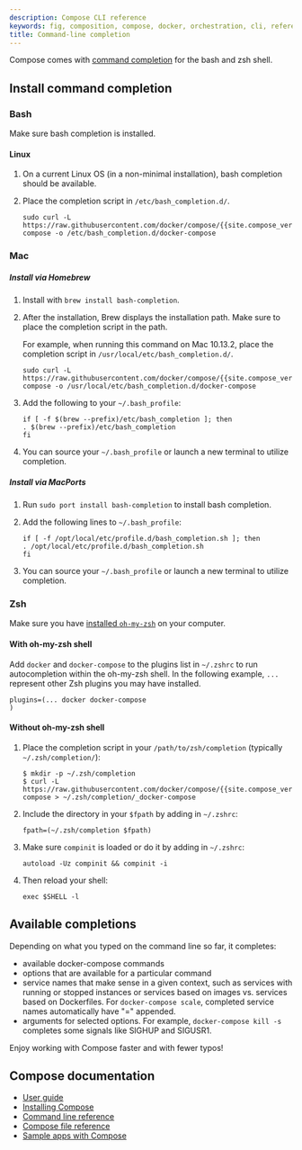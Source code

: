 ```yaml
---
description: Compose CLI reference
keywords: fig, composition, compose, docker, orchestration, cli, reference
title: Command-line completion
---
```


Compose comes with [command completion](https://en.wikipedia.org/wiki/Command-line_completion)
for the bash and zsh shell.

## Install command completion

### Bash

Make sure bash completion is installed.

#### Linux

1. On a current Linux OS (in a non-minimal installation), bash completion should be
available.

2. Place the completion script in `/etc/bash_completion.d/`.

    ```shell
    sudo curl -L https://raw.githubusercontent.com/docker/compose/{{site.compose_version}}/contrib/completion/bash/docker-compose -o /etc/bash_completion.d/docker-compose
    ```

### Mac

##### Install via Homebrew

1. Install with `brew install bash-completion`.
2. After the installation, Brew displays the installation path. Make sure to place the completion script in the path.

    For example, when running this command on Mac 10.13.2, place the completion script in `/usr/local/etc/bash_completion.d/`.

    ```shell
    sudo curl -L https://raw.githubusercontent.com/docker/compose/{{site.compose_version}}/contrib/completion/bash/docker-compose -o /usr/local/etc/bash_completion.d/docker-compose
    ```

3. Add the following to your `~/.bash_profile`:

    ```shell
    if [ -f $(brew --prefix)/etc/bash_completion ]; then
    . $(brew --prefix)/etc/bash_completion
    fi
    ```

4. You can source your `~/.bash_profile` or launch a new terminal to utilize
completion.

##### Install via MacPorts

1. Run `sudo port install bash-completion` to install bash completion.

2. Add the following lines to `~/.bash_profile`:

    ```shell
    if [ -f /opt/local/etc/profile.d/bash_completion.sh ]; then
    . /opt/local/etc/profile.d/bash_completion.sh
    fi
    ```

3. You can source your `~/.bash_profile` or launch a new terminal to utilize
completion.

### Zsh

Make sure you have [installed `oh-my-zsh`](https://ohmyz.sh/) on your computer. 

#### With oh-my-zsh shell

Add `docker` and `docker-compose` to the plugins list in `~/.zshrc` to run autocompletion within the oh-my-zsh shell. In the following example, `...` represent other Zsh plugins you may have installed.

```shell
plugins=(... docker docker-compose
)
 ```

#### Without oh-my-zsh shell

1. Place the completion script in your `/path/to/zsh/completion` (typically `~/.zsh/completion/`):

    ```shell
    $ mkdir -p ~/.zsh/completion
    $ curl -L https://raw.githubusercontent.com/docker/compose/{{site.compose_version}}/contrib/completion/zsh/_docker-compose > ~/.zsh/completion/_docker-compose
    ```

2. Include the directory in your `$fpath` by adding in `~/.zshrc`:

    ```shell
    fpath=(~/.zsh/completion $fpath)
    ```

3. Make sure `compinit` is loaded or do it by adding in `~/.zshrc`:

    ```shell
    autoload -Uz compinit && compinit -i
    ```

4. Then reload your shell:

    ```shell
    exec $SHELL -l
    ```

## Available completions

Depending on what you typed on the command line so far, it completes:

 - available docker-compose commands
 - options that are available for a particular command
 - service names that make sense in a given context, such as services with running or stopped instances or services based on images vs. services based on Dockerfiles. For `docker-compose scale`, completed service names automatically have "=" appended.
 - arguments for selected options. For example, `docker-compose kill -s` completes some signals like SIGHUP and SIGUSR1.

Enjoy working with Compose faster and with fewer typos!

## Compose documentation

- [User guide](index.md)
- [Installing Compose](install.md)
- [Command line reference](reference/index.md)
- [Compose file reference](compose-file/index.md)
- [Sample apps with Compose](samples-for-compose.md)
